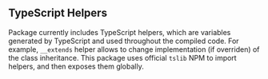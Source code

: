 ## TypeScript Helpers
Package currently includes TypeScript helpers, which are variables generated by TypeScript and used throughout the compiled code.
For example, `__extends` helper allows to change implementation (if overriden) of the class inheritance.
This package uses official `tslib` NPM to import helpers, and then exposes them globally.
